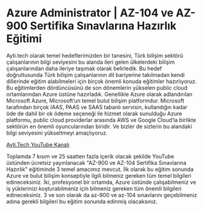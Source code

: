 # Azure Administrator | AZ-104 ve AZ-900 Sertifika Sınavlarına Hazırlık Eğitimi

Ayti.tech olarak temel hedeflerimizden bir tanesini, Türk bilişim sektörü çalışanlarının bilgi seviyesini bu alanda ileri gelen ülkelerdeki bilişim çalışanlarından daha ileriye taşımak olarak belirledik. Bu hedef doğrultusunda Türk bilişim çalışanlarının dil bariyerine takılmadan kendi dillerinde eğitim alabilmeleri için birçok önemli konuda eğitimler hazırlıyoruz. Bu eğitimlerden dördüncüsünü de son dönemlerin yükselen public cloud ortamlarından Azure üstüne hazırladık. Genellikle Azure olarak adlandırılan Microsoft Azure, Microsoft’un temel bulut bilişim platformdur. Microsoft tarafından birçok IAAS, PAAS ve SAAS tabanlı servisin, kullandığın kadar öde de dahil bir ok ödeme seçeneği ile hizmet olarak sunulduğu Azure platformu, public cloud providerlar arasında AWS ve Google Cloud’la birlikte sektörün en önemli oyuncularından biridir. Ve bizler de sizlerin bu alandaki bilgi seviyesini yükseltmeyi amaçlıyoruz.

[Ayti.Tech YouTube Kanalı](https://www.youtube.com/watch?v=W1cp3qEAC1M&list=PLm8ggkC19szAggb3smwNleuitkHSInf8i)

Toplamda 7 kısım ve 25 saatten fazla içerik olacak şekilde YouTube üstünden ücretsiz yayınlanacak "AZ-900 ve AZ-104 Sertifika Sınavlarına Hazırlık" eğitiminde 3 temel amacımız mevcut. İlk olarak bu eğitim sonunda Azure ve bulut bilişim konseptiyle ilgili bilmeniz gereken tüm temel bilgileri edineceksiniz. İki, profesyonel bir ortamda, Azure üstünde çalışabilmeniz ve iş yüklerinizi koşturabilmeniz için bilmeniz gereken tüm önemli bilgileri edineceksiniz. 3 ve son olarak da az-900 ve az-104 sınavlarını geçebilmeniz adına gerekli bilgileri bu eğitim sonunda edinmiş olacaksınız.
